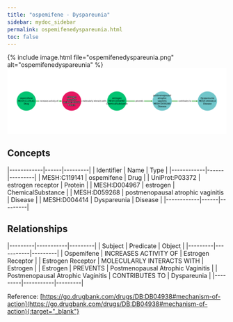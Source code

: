 ```yaml
---
title: "ospemifene - Dyspareunia"
sidebar: mydoc_sidebar
permalink: ospemifenedyspareunia.html
toc: false 
---
```


{% include image.html file="ospemifenedyspareunia.png" alt="ospemifenedyspareunia" %}![Path Visualization](/images/ospemifenedyspareunia.png)

## Concepts

|------------|------|---------|
| Identifier | Name | Type    |
|------------|------|---------|
| MESH:C119141 | ospemifene | Drug |
| UniProt:P03372 | estrogen receptor | Protein |
| MESH:D004967 | estrogen | ChemicalSubstance |
| MESH:D059268 | postmenopausal atrophic vaginitis | Disease |
| MESH:D004414 | Dyspareunia | Disease |
|------------|------|---------|

## Relationships

|---------|-----------|---------|
| Subject | Predicate | Object  |
|---------|-----------|---------|
| Ospemifene | INCREASES ACTIVITY OF | Estrogen Receptor |
| Estrogen Receptor | MOLECULARLY INTERACTS WITH | Estrogen |
| Estrogen | PREVENTS | Postmenopausal Atrophic Vaginitis |
| Postmenopausal Atrophic Vaginitis | CONTRIBUTES TO | Dyspareunia |
|---------|-----------|---------|

Reference: [https://go.drugbank.com/drugs/DB:DB04938#mechanism-of-action](https://go.drugbank.com/drugs/DB:DB04938#mechanism-of-action){:target="_blank"}